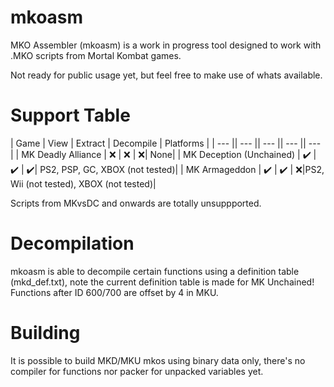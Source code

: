 ﻿# mkoasm

MKO Assembler (mkoasm) is a work in progress tool designed to work with .MKO scripts from Mortal Kombat games.

Not ready for public usage yet, but feel free to make use of whats available.

# Support Table

| Game | View | Extract | Decompile | Platforms |
| --- || --- || --- || --- || --- |
| MK Deadly Alliance | ❌ | ❌ | ❌| None|
| MK Deception (Unchained) | ✔️ | ✔️ | ✔️| PS2, PSP, GC, XBOX (not tested)|
| MK Armageddon | ✔️ | ✔️ | ❌|PS2, Wii (not tested), XBOX (not tested)|

Scripts from MKvsDC and onwards are totally unsuppported.


# Decompilation

mkoasm is able to decompile certain functions using a definition table (mkd_def.txt), 
note the current definition table is made for MK Unchained! Functions after ID 600/700 are 
offset by 4 in MKU.


# Building

It is possible to build MKD/MKU mkos using binary data only, there's no compiler for functions
nor packer for unpacked variables yet.